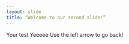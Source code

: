 ```yaml
---
layout: slide
title: “Welcome to our second slide!”
---
```

Your test Yeeeee
Use the left arrow to go back!
